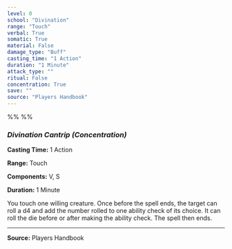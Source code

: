 ```yaml
---
level: 0
school: "Divination"
range: "Touch"
verbal: True
somatic: True
material: False
damage_type: "Buff"
casting_time: "1 Action"
duration: "1 Minute"
attack_type: ""
ritual: False
concentration: True
save: ""
source: "Players Handbook"
---
```

%%  %%
### *Divination Cantrip* *(Concentration)*

**Casting Time:** 1 Action

**Range:** Touch

**Components:** V, S

**Duration:** 1 Minute

You touch one willing creature. Once before the spell ends, the target can roll a d4 and add the number rolled to one ability check of its choice. It can roll the die before or after making the ability check. The spell then ends.

---
**Source:** Players Handbook
